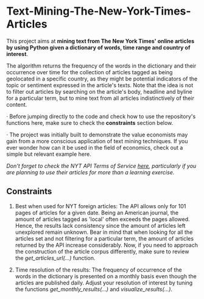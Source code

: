 # Text-Mining-The-New-York-Times-Articles

This project aims at **mining text from The New York Times' online articles by using Python given a dictionary of words, time range and country of interest**.

The algorithm returns the frequency of the words in the dictionary and their occurrence over time for the collection of articles tagged as being geolocated in a specific country, as they might be potential indicators of the topic or sentiment expressed in the article's texts. Note that the idea is not to filter out articles by searching on the article's body, headline and byline for a particular term, but to mine text from all articles indistinctively of their content.

· Before jumping directly to the code and check how to use the repository's functions here, make sure to check the **constraints** section below.

· The project was initially built to demonstrate the value economists may gain from a more conscious application of text mining techniques. If you ever wonder how can it be used in the field of economics, check out a simple but relevant example here.

*Don't forget to check the NYT API Terms of Service [here](https://developer.nytimes.com/tou), particularly if you are planning to use their articles for more than a learning exercise.*

## Constraints

1. Best when used for NYT foreign articles: The API allows only for 101 pages of articles for a given date. Being an American journal, the amount of articles tagged as 'local' often exceeds the pages allowed. Hence, the results lack consistency since the amount of articles left unexplored remain unknown. Bear in mind that when looking for all the articles set and not filtering for a particular term, the amount of articles returned by the API increase considerably. Now, if you need to approach the construction of the article corpus differently, make sure to review the *get_articles_url(...)* function.

2. Time resolution of the results: The frequency of occurrence of the words in the dictionary is presented on a monthly basis even though the articles are published daily. Adjust your resolution of interest by tuning the functions *get_monthly_results(...)* and *visualize_results(...)*.
